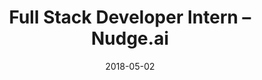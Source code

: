 ---
title: Full Stack Developer Intern – Nudge.ai
eventType: job
date: 2018-05-02
endDate: 2018-08-20
image: Nudge2
thumbnail: nudge-thumb
blurb: Implemented a system for receiving, verifying, and handling GDPR requests. Added the capability for users to suggest changes to the information shown in our public pages with an intuitive interface.
tags: [react, redux, net, postgres]
---